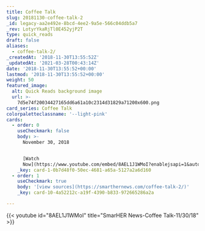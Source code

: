 ```yaml
---
title: Coffee Talk
slug: 20181130-coffee-talk-2
_id: legacy-aa2e492e-8bcd-4ee2-9a5e-566c04ddb5a7
_rev: LotyrYkaRjTl0E452yjP2T
type: quick_reads
draft: false
aliases:
  - coffee-talk-2/
_createdAt: '2018-11-30T13:55:52Z'
_updatedAt: '2021-03-28T00:43:14Z'
date: '2018-11-30T13:55:52+00:00'
lastmod: '2018-11-30T13:55:52+00:00'
weight: 50
featured_image:
  alt: Quick Reads background image
  url: >-
    7d5e74f20034427165dd6a61a10c2314d31829a71200x600.png
card_series: Coffee Talk
colorpaletteclassname: '--light-pink'
cards:
  - order: 0
    useCheckmark: false
    body: >-
      November 30, 2018


      [Watch
      Now](https://www.youtube.com/embed/8AEL1J1WMoI?enablejsapi=1&autoplay=1&rel=0)
    _key: card-1-0b7d48f0-50ec-4681-a65a-5127a2a6d160
  - order: 1
    useCheckmark: true
    body: '[view sources](https://smarthernews.com/coffee-talk-2/)'
    _key: card-10-4a52212c-a19f-4390-b833-972665286a2a

---
```

{{< youtube id="8AEL1J1WMoI" title="SmarHER News-Coffee Talk-11/30/18" >}}
